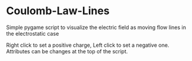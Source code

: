 # Coulomb-Law-Lines
Simple pygame script to visualize the electric field as moving flow lines in the electrostatic case

Right click to set a positive charge, Left click to set a negative one. Attributes can be changes at the top of the script.
